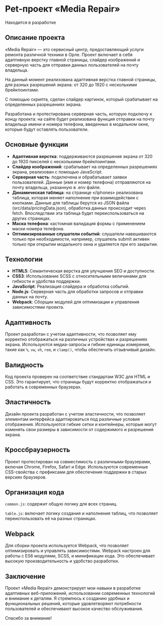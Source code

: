 # Pet-проект «Media Repair»

Находится в разработке

## Описание проекта

«Media Repair» — это сервисный центр, предоставляющий услуги ремонта различной техники в Орле. Проект включает в себя адаптивную верстку главной страницы, слайдер изображений и серверную часть для отправки данных пользователей на почту владельца.

На данный момент реализована адаптивная верстка главной страницы, для
разных разрешений экрана: от 320 до 1920 с несколькими брейкпоинтами.

С помощью скрипта, сделан слайдер картинок, который срабатывает на определенных разрешениях экрана.

Разработана и протестирована серверная часть, которую подключу к концу проекта: на сайте будет реализована функция отправки на почту владельца имени и номера телефона, введенных в модальном окне, которые будут оставлять пользователи.

## Основные функции

- **Адаптивная верстка**: поддерживаются разрешения экрана от 320 до 1920 пикселей с несколькими брейкпоинтами.
- **Слайдер изображений**: срабатывает на определенных разрешениях экрана, реализован с помощью JavaScript.
- **Серверная часть**: подключена и обрабатывает заявки пользователей. Данные (имя и номер телефона) отправляются на почту владельца, указанную в .env файле.
- **Динамическая таблица**: на странице «/iphones» реализована таблица, которая меняет наполнение при взаимодействии с кнопками. Данные для таблицы берутся из JSON файла (src/data/pricingData.json), обработка данных происходит через fetch. Впоследствии эта таблица будет переиспользоваться на других страницах.
- **Маска телефона**: кастомная валидация формы с применением маски номера телефона.
- **Оптимизированные слушатели событий**: слушатели навешиваются только при необходимости, например, слушатель submit активен только при открытии модального окна и удаляется при его закрытии.

## Технологии

- **HTML5**: Семантическая верстка для улучшения SEO и доступности.
- **CSS3**: Использование SCSS с относительными величинами для гибкости и удобства поддержки.
- **JavaScript**: Реализация слайдера и обработка событий.
- **Node.js**: Серверная часть для обработки запросов и отправки данных на почту.
- **Webpack**: Сборщик модулей для оптимизации и управления зависимостями проекта.

## Адаптивность

Проект разработан с учетом адаптивности, что позволяет ему корректно отображаться на различных устройствах и разрешениях экрана. Используются медиа-запросы и гибкие единицы измерения, такие как `%`, `vw`, `vh`, `rem`, и `clamp()`, чтобы обеспечить отзывчивый дизайн.

## Валидность

Код проекта проверен на соответствие стандартам W3C для HTML и CSS. Это гарантирует, что страницы будут корректно отображаться и работать в современных браузерах.

## Эластичность

Дизайн проекта разработан с учетом эластичности, что позволяет элементам интерфейса адаптироваться под различные условия отображения. Используются гибкие сетки и контейнеры, которые могут изменять свои размеры в зависимости от содержимого и разрешения экрана.

## Кроссбраузерность

Проект протестирован на совместимость с различными браузерами, включая Chrome, Firefox, Safari и Edge. Используются современные CSS-свойства с префиксами для обеспечения поддержки в старых версиях браузеров.

## Организация кода
`common.js`: содержит общую логику для всех страниц.

`table.js`: включает логику создания и наполнения таблиц, что позволяет переиспользовать её на разных страницах.

## Webpack

Для сборки проекта используется Webpack, что позволяет оптимизировать и управлять зависимостями. Webpack настроен для работы с ES6 модулями, SCSS, и минификации кода. Это обеспечивает высокую производительность и удобство разработки.

## Заключение

Проект «Media Repair» демонстрирует мои навыки в разработке адаптивных веб-приложений, использовании современных технологий и внимание к деталям. Я стремлюсь к созданию удобных и функциональных решений, которые удовлетворяют потребности пользователей и обеспечивают высокое качество обслуживания.

Спасибо за внимание!
